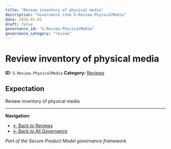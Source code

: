 ```yaml
---
title: "Review inventory of physical media"
description: "Governance item G.Review.PhysicalMedia"
date: 2024-01-01
draft: false
governance_id: "G.Review.PhysicalMedia"
governance_category: "review"
---
```


# Review inventory of physical media

**ID:** `G.Review.PhysicalMedia`
**Category:** [Reviews](../)

## Expectation

Review inventory of physical media


---

**Navigation:**
- [← Back to Reviews](../)
- [← Back to All Governance](/governance/)

*Part of the Secure Product Model governance framework*
